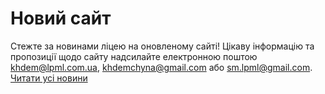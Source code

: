 
# Новий сайт
Стежте за новинами ліцею на оновленому сайті!
Цікаву інформацію та пропозиції щодо сайту надсилайте електронною поштою [khdem@lpml.com.ua](mailto:khdem@lpml.com.ua), [khdemchyna@gmail.com](mailto:khdemchyna@gmail.com) або [sm.lpml@gmail.com](mailto:sm.lpml@gmail.com).
[Читати усі новини](/news)
       